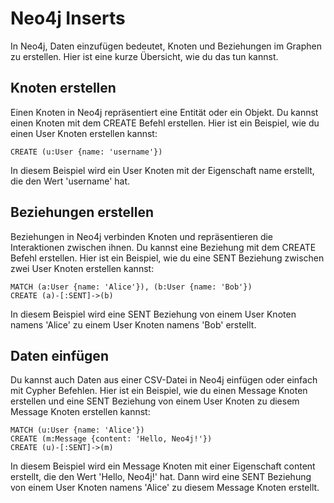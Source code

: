 # Neo4j Inserts

In Neo4j, Daten einzufügen bedeutet, Knoten und Beziehungen im Graphen zu erstellen. Hier ist eine kurze Übersicht, wie du das tun kannst.  

## Knoten erstellen

Einen Knoten in Neo4j repräsentiert eine Entität oder ein Objekt. Du kannst einen Knoten mit dem CREATE Befehl erstellen. Hier ist ein Beispiel, wie du einen User Knoten erstellen kannst:

```cypher
CREATE (u:User {name: 'username'})
```

In diesem Beispiel wird ein User Knoten mit der Eigenschaft name erstellt, die den Wert 'username' hat.

## Beziehungen erstellen

Beziehungen in Neo4j verbinden Knoten und repräsentieren die Interaktionen zwischen ihnen. Du kannst eine Beziehung mit dem CREATE Befehl erstellen. Hier ist ein Beispiel, wie du eine SENT Beziehung zwischen zwei User Knoten erstellen kannst:

```cypher
MATCH (a:User {name: 'Alice'}), (b:User {name: 'Bob'})
CREATE (a)-[:SENT]->(b)
```

In diesem Beispiel wird eine SENT Beziehung von einem User Knoten namens 'Alice' zu einem User Knoten namens 'Bob' erstellt.

## Daten einfügen

Du kannst auch Daten aus einer CSV-Datei in Neo4j einfügen oder einfach mit Cypher Befehlen. Hier ist ein Beispiel, wie du einen Message Knoten erstellen und eine SENT Beziehung von einem User Knoten zu diesem Message Knoten erstellen kannst:

```cypher
MATCH (u:User {name: 'Alice'})
CREATE (m:Message {content: 'Hello, Neo4j!'})
CREATE (u)-[:SENT]->(m)
```

In diesem Beispiel wird ein Message Knoten mit einer Eigenschaft content erstellt, die den Wert 'Hello, Neo4j!' hat. Dann wird eine SENT Beziehung von einem User Knoten namens 'Alice' zu diesem Message Knoten erstellt.
